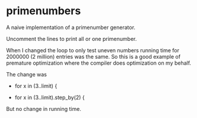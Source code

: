 # primenumbers
A naive implementation of a primenumber generator.

Uncomment the lines to print all or one primenumber.

When I changed the loop to only test uneven numbers
running time for 2000000 (2 million) entries was the
same. So this is a good example of premature optimization
where the compiler does optimization on my behalf.

The change was

-    for x in (3..limit) {
+    for x in (3..limit).step_by(2) {

But no change in running time.
